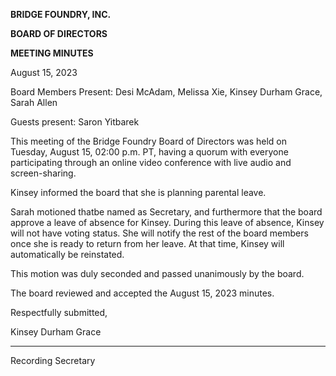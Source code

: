 **BRIDGE FOUNDRY, INC.**

**BOARD OF DIRECTORS**

**MEETING MINUTES**

August 15, 2023

Board Members Present: Desi McAdam, Melissa Xie, Kinsey Durham Grace, Sarah Allen

Guests present: Saron Yitbarek

This meeting of the Bridge Foundry Board of Directors was held on Tuesday, August 15, 02:00 p.m. PT, having a quorum with everyone participating through an online video conference with live audio and screen-sharing.

Kinsey informed the board that she is planning parental leave.

Sarah motioned thatbe named as Secretary, and furthermore that the board approve a leave of absence for Kinsey. During this leave of absence, Kinsey will not have voting status. She will notify the rest of the board members once she is ready to return from her leave. At that time, Kinsey will automatically be reinstated. 

This motion was duly seconded and passed unanimously by the board.

The board reviewed and accepted the August 15, 2023 minutes.

Respectfully submitted,

Kinsey Durham Grace

___________________

Recording Secretary
